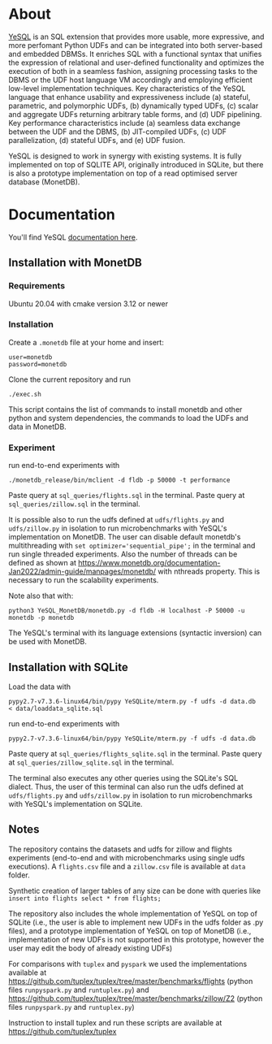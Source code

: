 # About

[YeSQL](https://athenarc.github.io/YeSQL/) is an SQL extension that provides more usable, more expressive, and more perfomant Python UDFs and can be integrated into both server-based and embedded DBMSs. It enriches SQL with a functional syntax that unifies the expression of relational and user-defined functionality and optimizes the execution of both in a seamless fashion, assigning processing tasks to the DBMS or the UDF host language VM accordingly and employing efficient low-level implementation techniques. Key characteristics of the YeSQL language that enhance usability and expressiveness include (a) stateful, parametric, and polymorphic UDFs, (b) dynamically typed UDFs, (c) scalar and aggregate UDFs returning arbitrary table forms, and (d) UDF pipelining. Key performance characteristics include (a) seamless data exchange between the UDF and the DBMS, (b) JIT-compiled UDFs, (c) UDF parallelization, (d) stateful UDFs, and (e) UDF fusion.

YeSQL is designed to work in synergy with existing systems. It is fully implemented on top of SQLITE API, originally introduced in SQLite, but there is also a prototype implementation on top of a read optimised server database (MonetDB).

# Documentation

You'll find YeSQL [documentation here](https://athenarc.github.io/YeSQL/).

## Installation with MonetDB

### Requirements

Ubuntu 20.04 with cmake version 3.12 or newer

### Installation

Create a `.monetdb` file at your home and insert:
```
user=monetdb
password=monetdb
```

Clone the current repository and run
```
./exec.sh
```
This script contains the list of commands to install monetdb and other python and system dependencies, the commands to load the UDFs and data in MonetDB. 

### Experiment

run end-to-end experiments with 

```
./monetdb_release/bin/mclient -d fldb -p 50000 -t performance

```


Paste query at `sql_queries/flights.sql` in the terminal.
Paste query at `sql_queries/zillow.sql` in the terminal.
 
It is possible also to run the udfs defined at `udfs/flights.py` and `udfs/zillow.py` in isolation to run microbenchmarks with YeSQL's implementation on MonetDB.
The user can disable default monetdb's multithreading with `set optimizer='sequential_pipe';` in the terminal and run single threaded experiments. 
Also the number of threads can be defined as shown at https://www.monetdb.org/documentation-Jan2022/admin-guide/manpages/monetdb/ with nthreads property.
This is necessary to run the scalability experiments.


Note also that with:
```
python3 YeSQL_MonetDB/monetdb.py -d fldb -H localhost -P 50000 -u monetdb -p monetdb
``` 
The YeSQL's terminal with its language extensions (syntactic inversion) can be used with MonetDB. 

## Installation with SQLite

Load the data with
```
pypy2.7-v7.3.6-linux64/bin/pypy YeSQLite/mterm.py -f udfs -d data.db  < data/loaddata_sqlite.sql
```

run end-to-end experiments with
```
pypy2.7-v7.3.6-linux64/bin/pypy YeSQLite/mterm.py -f udfs -d data.db
```
Paste query at `sql_queries/flights_sqlite.sql` in the terminal.
Paste query at `sql_queries/zillow_sqlite.sql` in the terminal.

The terminal also executes any other queries using the SQLite's SQL dialect.
Thus, the user of this terminal can also run the udfs defined at `udfs/flights.py` and `udfs/zillow.py` in isolation to run microbenchmarks with YeSQL's implementation on SQLite.

## Notes

The repository contains the datasets and udfs for zillow and flights experiments (end-to-end and with microbenchmarks using single udfs executions). 
A  `flights.csv` file and a `zillow.csv` file is available at `data` folder.

Synthetic creation of larger tables of any size can be done with queries like `insert into flights select * from flights;`

The repository also includes the whole implementation of YeSQL on top of SQLite (i.e., the user is able to implement new UDFs in the udfs folder as .py files), and a prototype implementation of YeSQL on top of MonetDB (i.e., implementation of new UDFs is not supported in this prototype, however the user may edit the body of already existing UDFs)

For comparisons with `tuplex` and `pyspark` we used the implementations available at 
https://github.com/tuplex/tuplex/tree/master/benchmarks/flights (python files `runpyspark.py` and `runtuplex.py`)
and
https://github.com/tuplex/tuplex/tree/master/benchmarks/zillow/Z2 (python files `runpyspark.py` and `runtuplex.py`)

Instruction to install tuplex and run these scripts are available at https://github.com/tuplex/tuplex

